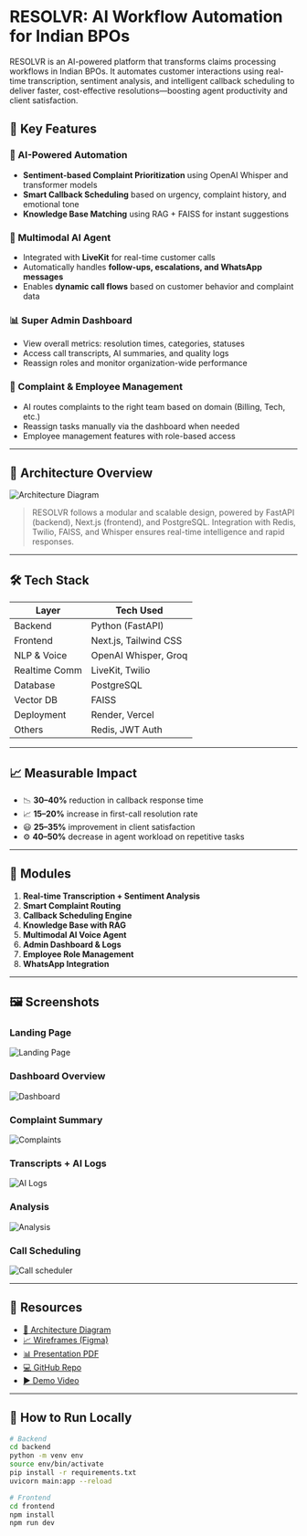 # RESOLVR: AI Workflow Automation for Indian BPOs

RESOLVR is an AI-powered platform that transforms claims processing workflows in Indian BPOs. It automates customer interactions using real-time transcription, sentiment analysis, and intelligent callback scheduling to deliver faster, cost-effective resolutions—boosting agent productivity and client satisfaction.

## 🚀 Key Features

### 🔁 AI-Powered Automation
- **Sentiment-based Complaint Prioritization** using OpenAI Whisper and transformer models
- **Smart Callback Scheduling** based on urgency, complaint history, and emotional tone
- **Knowledge Base Matching** using RAG + FAISS for instant suggestions

### 🧠 Multimodal AI Agent
- Integrated with **LiveKit** for real-time customer calls
- Automatically handles **follow-ups, escalations, and WhatsApp messages**
- Enables **dynamic call flows** based on customer behavior and complaint data

### 📊 Super Admin Dashboard
- View overall metrics: resolution times, categories, statuses
- Access call transcripts, AI summaries, and quality logs
- Reassign roles and monitor organization-wide performance

### 📍 Complaint & Employee Management
- AI routes complaints to the right team based on domain (Billing, Tech, etc.)
- Reassign tasks manually via the dashboard when needed
- Employee management features with role-based access

---

## 🧪 Architecture Overview

![Architecture Diagram](![image](https://github.com/user-attachments/assets/e5268bda-7730-4058-963f-d9feb2595298)
)

> RESOLVR follows a modular and scalable design, powered by FastAPI (backend), Next.js (frontend), and PostgreSQL. Integration with Redis, Twilio, FAISS, and Whisper ensures real-time intelligence and rapid responses.

---

## 🛠️ Tech Stack

| Layer | Tech Used |
|-------|-----------|
| Backend | Python (FastAPI) |
| Frontend | Next.js, Tailwind CSS |
| NLP & Voice | OpenAI Whisper, Groq |
| Realtime Comm | LiveKit, Twilio |
| Database | PostgreSQL |
| Vector DB | FAISS |
| Deployment | Render, Vercel |
| Others | Redis, JWT Auth |

---

## 📈 Measurable Impact

- 📉 **30–40%** reduction in callback response time  
- 📈 **15–20%** increase in first-call resolution rate  
- 😃 **25–35%** improvement in client satisfaction  
- ⚙️ **40–50%** decrease in agent workload on repetitive tasks  

---

## 🧩 Modules

1. **Real-time Transcription + Sentiment Analysis**
2. **Smart Complaint Routing**
3. **Callback Scheduling Engine**
4. **Knowledge Base with RAG**
5. **Multimodal AI Voice Agent**
6. **Admin Dashboard & Logs**
7. **Employee Role Management**
8. **WhatsApp Integration**

---

## 🖼️ Screenshots

### Landing Page 
![Landing Page](![image](https://github.com/user-attachments/assets/0e406c99-c443-4bd1-bc3b-5c85a54b6f0a)
)

### Dashboard Overview  
![Dashboard](https://github.com/user-attachments/assets/035f4d2a-de77-41ca-acc1-beebd708fa17)

### Complaint Summary  
![Complaints](![image](https://github.com/user-attachments/assets/74d275cb-44ad-42ee-baf9-60589df259a6))

### Transcripts + AI Logs  
![AI Logs](![image](https://github.com/user-attachments/assets/08133bf4-e309-496d-a3c5-0d51713f4b1d)
)

### Analysis
![Analysis](![image](https://github.com/user-attachments/assets/1c428b54-8ad9-4c12-bf96-1e1e056615b8)
)

### Call Scheduling
![Call scheduler](![image](https://github.com/user-attachments/assets/f9cfb257-df08-4910-bcdc-c71af1b77edb)
)


---

## 📂 Resources

- [🧠 Architecture Diagram](https://drive.google.com/file/d/16TGU8B_ltaeB9Bbre_US0plsm2t4_Ms5/view?usp=sharing)  
- [📈 Wireframes (Figma)](https://www.figma.com/design/H0tCLG6DonzEDpTMUoHplW/Resolvr?node-id=7-2144&t=00FmwUkJZrAZTb4a-1)  
- [📊 Presentation PDF](./vedant.naik09_EY_Semi_Final.pdf)  
- [💻 GitHub Repo](https://github.com/konduskarsuyash/EY_BPO)  
- [▶️ Demo Video](https://youtu.be/ZvEJBtINRtk)


---

## 📌 How to Run Locally

```bash
# Backend
cd backend
python -m venv env
source env/bin/activate
pip install -r requirements.txt
uvicorn main:app --reload

# Frontend
cd frontend
npm install
npm run dev
